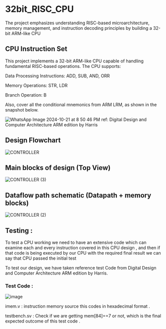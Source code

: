 # 32bit_RISC_CPU
The project emphasizes understanding RISC-based microarchitecture, memory management, and instruction decoding principles by building a 32-bit ARM-like CPU
## CPU Instruction Set
This project implements a 32-bit ARM-like CPU capable of handling fundamental RISC-based operations. The CPU supports:

Data Processing Instructions: ADD, SUB, AND, ORR

Memory Operations: STR, LDR

Branch Operation: B

Also, cover all the conditional mnemonics from ARM LRM, as shown in the snapshot below. 

![WhatsApp Image 2024-10-21 at 8 50 46 PM](https://github.com/user-attachments/assets/5dfd10a9-aad9-4771-a08e-51e941b20dde)
ref: Digital Design and Computer Architecture ARM edition by Harris
## Design Flowchart
![CONTROLLER](https://github.com/user-attachments/assets/af8c3444-c097-40d7-aa3c-296017905a7e)
## Main blocks of design (Top View)
![CONTROLLER (3)](https://github.com/user-attachments/assets/d329d7ee-3496-4353-905c-4a43f0584861)
## Dataflow path schematic (Datapath + memory blocks)
![CONTROLLER (2)](https://github.com/user-attachments/assets/e8464267-8cd6-434e-b5b8-27710df71fb6)

## Testing : 

To test a CPU working we need to have an extensive code which can examine each and every instruction covered in this CPU design , and then if that code is being executed by our CPU 
with the required final result we can say that CPU passed the initial test 

To test our design, we have taken reference test Code from Digital Design and Computer Architecture ARM edition by Harris. 

### Test Code : 

![image](https://github.com/user-attachments/assets/6597a10c-7191-4b00-bbf0-d3e907aeeedd)


imem.v : instruction memory source this codes in hexadecimal format . 

testbench.sv : Check if we are getting mem[84]==7 or not, which is the final expected outcome of this test code . 

